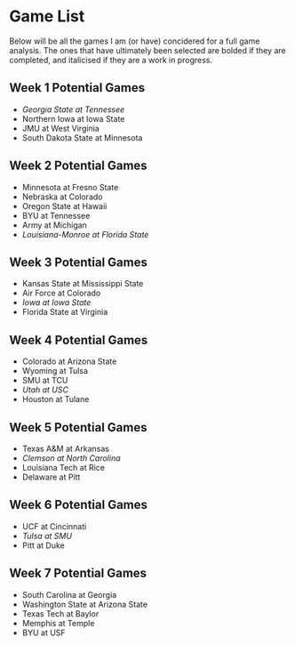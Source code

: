 # Game List

Below will be all the games I am (or have) concidered for a full game analysis. The ones that have ultimately been selected are bolded if they are completed, and italicised if they are a work in progress.

## Week 1 Potential Games

- *Georgia State at Tennessee*
- Northern Iowa at Iowa State
- JMU at West Virginia
- South Dakota State at Minnesota

## Week 2 Potential Games

- Minnesota at Fresno State
- Nebraska at Colorado
- Oregon State at Hawaii
- BYU at Tennessee
- Army at Michigan
- *Louisiana-Monroe at Florida State*

## Week 3 Potential Games

- Kansas State at Mississippi State
- Air Force at Colorado
- *Iowa at Iowa State*
- Florida State at Virginia

## Week 4 Potential Games

- Colorado at Arizona State
- Wyoming at Tulsa
- SMU at TCU
- *Utah at USC*
- Houston at Tulane

## Week 5 Potential Games

- Texas A&M at Arkansas
- *Clemson at North Carolina*
- Louisiana Tech at Rice
- Delaware at Pitt

## Week 6 Potential Games

- UCF at Cincinnati
- *Tulsa at SMU*
- Pitt at Duke

## Week 7 Potential Games

- South Carolina at Georgia
- Washington State at Arizona State
- Texas Tech at Baylor
- Memphis at Temple
- BYU at USF
